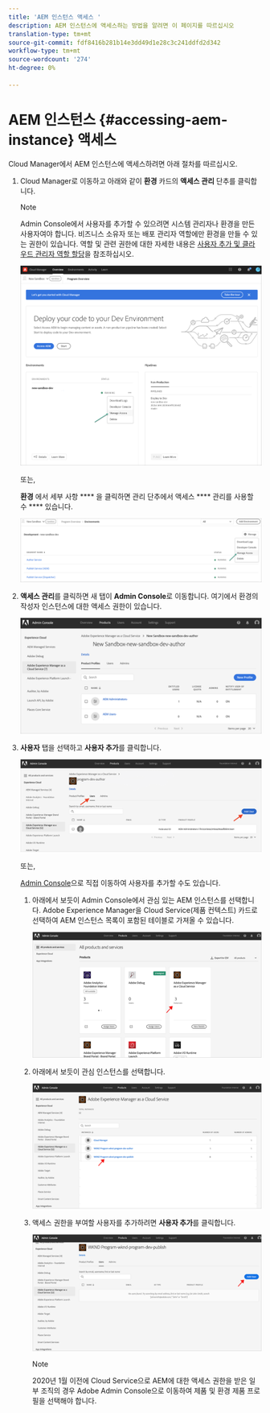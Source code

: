 ```yaml
---
title: 'AEM 인스턴스 액세스 '
description: AEM 인스턴스에 액세스하는 방법을 알려면 이 페이지를 따르십시오
translation-type: tm+mt
source-git-commit: fdf8416b281b14e3dd49d1e28c3c241ddfd2d342
workflow-type: tm+mt
source-wordcount: '274'
ht-degree: 0%

---
```



# AEM 인스턴스 {#accessing-aem-instance} 액세스

Cloud Manager에서 AEM 인스턴스에 액세스하려면 아래 절차를 따르십시오.

1. Cloud Manager로 이동하고 아래와 같이 **환경** 카드의 **액세스 관리** 단추를 클릭합니다.

   >[!NOTE]
   >Admin Console에서 사용자를 추가할 수 있으려면 시스템 관리자나 환경을 만든 사용자여야 합니다. 비즈니스 소유자 또는 배포 관리자 역할에만 환경을 만들 수 있는 권한이 있습니다. 역할 및 관련 권한에 대한 자세한 내용은 [사용자 추가 및 클라우드 관리자 역할 할당](/help/onboarding/what-is-required/add-users-assign-cm-roles.md)을 참조하십시오.

   ![](/help/onboarding/getting-access-to-aem-in-cloud/assets/sys-admin6.png)

   또는,

   **환경** 에서 세부 사항 **** 을 클릭하면 관리 단추에서 액세스  **** 관리를 사용할 수  **** 있습니다.

   ![](/help/onboarding/getting-access-to-aem-in-cloud/assets/sys-admin4.png)


1. **액세스 관리**&#x200B;를 클릭하면 새 탭이 **Admin Console**&#x200B;로 이동합니다. 여기에서 환경의 작성자 인스턴스에 대한 액세스 권한이 있습니다.

   ![](/help/onboarding/getting-access-to-aem-in-cloud/assets/sys-admin-2.png)

1. **사용자** 탭을 선택하고 **사용자 추가**&#x200B;를 클릭합니다.

   ![](/help/onboarding/what-is-required/assets/admin-console-5.png)



   또는,

   [Admin Console](https://adminconsole.adobe.com)으로 직접 이동하여 사용자를 추가할 수도 있습니다.

   1. 아래에서 보듯이 Admin Console에서 관심 있는 AEM 인스턴스를 선택합니다. Adobe Experience Manager을 Cloud Service(제품 컨텍스트) 카드로 선택하여 AEM 인스턴스 목록이 포함된 테이블로 가져올 수 있습니다.

      ![](/help/onboarding/what-is-required/assets/admin-console-6.png)

   1. 아래에서 보듯이 관심 인스턴스를 선택합니다.

      ![](/help/onboarding/what-is-required/assets/admin-console-7.png)


   1. 액세스 권한을 부여할 사용자를 추가하려면 **사용자 추가**&#x200B;를 클릭합니다.

      ![](/help/onboarding/what-is-required/assets/admin-console-8.png)

      >[!NOTE]
      >2020년 1월 이전에 Cloud Service으로 AEM에 대한 액세스 권한을 받은 일부 조직의 경우 Adobe Admin Console으로 이동하여 제품 및 환경 제품 프로필을 선택해야 합니다.


